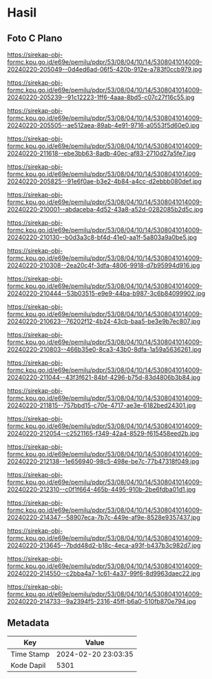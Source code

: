 # Hasil

## Foto C Plano

https://sirekap-obj-formc.kpu.go.id/e69e/pemilu/pdpr/53/08/04/10/14/5308041014009-20240220-205049--0d4ed6ad-06f5-420b-912e-a783f0ccb979.jpg

https://sirekap-obj-formc.kpu.go.id/e69e/pemilu/pdpr/53/08/04/10/14/5308041014009-20240220-205239--91c12223-1ff6-4aaa-8bd5-c07c27f16c55.jpg

https://sirekap-obj-formc.kpu.go.id/e69e/pemilu/pdpr/53/08/04/10/14/5308041014009-20240220-205505--ae512aea-89ab-4e91-9716-a0553f5d60e0.jpg

https://sirekap-obj-formc.kpu.go.id/e69e/pemilu/pdpr/53/08/04/10/14/5308041014009-20240220-211618--ebe3bb63-8adb-40ec-af83-2710d27a5fe7.jpg

https://sirekap-obj-formc.kpu.go.id/e69e/pemilu/pdpr/53/08/04/10/14/5308041014009-20240220-205825--91e6f0ae-b3e2-4b84-a4cc-d2ebbb080def.jpg

https://sirekap-obj-formc.kpu.go.id/e69e/pemilu/pdpr/53/08/04/10/14/5308041014009-20240220-210001--abdaceba-4d52-43a8-a52d-0282085b2d5c.jpg

https://sirekap-obj-formc.kpu.go.id/e69e/pemilu/pdpr/53/08/04/10/14/5308041014009-20240220-210130--b0d3a3c8-bf4d-41e0-aa1f-5a803a9a0be5.jpg

https://sirekap-obj-formc.kpu.go.id/e69e/pemilu/pdpr/53/08/04/10/14/5308041014009-20240220-210308--2ea20c4f-3dfa-4806-9918-d7b95994d916.jpg

https://sirekap-obj-formc.kpu.go.id/e69e/pemilu/pdpr/53/08/04/10/14/5308041014009-20240220-210444--53b03515-e9e9-44ba-b987-3c6b84099902.jpg

https://sirekap-obj-formc.kpu.go.id/e69e/pemilu/pdpr/53/08/04/10/14/5308041014009-20240220-210623--76202f12-4b24-43cb-baa5-be3e9b7ec807.jpg

https://sirekap-obj-formc.kpu.go.id/e69e/pemilu/pdpr/53/08/04/10/14/5308041014009-20240220-210803--466b35e0-8ca3-43b0-8dfa-1a59a5636261.jpg

https://sirekap-obj-formc.kpu.go.id/e69e/pemilu/pdpr/53/08/04/10/14/5308041014009-20240220-211044--43f3f621-84bf-4296-b75d-83d4806b3b84.jpg

https://sirekap-obj-formc.kpu.go.id/e69e/pemilu/pdpr/53/08/04/10/14/5308041014009-20240220-211815--757bbd15-c70e-4717-ae3e-6182bed24301.jpg

https://sirekap-obj-formc.kpu.go.id/e69e/pemilu/pdpr/53/08/04/10/14/5308041014009-20240220-212054--c2521165-f349-42a4-8529-f615458eed2b.jpg

https://sirekap-obj-formc.kpu.go.id/e69e/pemilu/pdpr/53/08/04/10/14/5308041014009-20240220-212138--1e656940-98c5-498e-be7c-77b47318f049.jpg

https://sirekap-obj-formc.kpu.go.id/e69e/pemilu/pdpr/53/08/04/10/14/5308041014009-20240220-212310--c0f1f664-465b-4495-910b-2be6fdba01d1.jpg

https://sirekap-obj-formc.kpu.go.id/e69e/pemilu/pdpr/53/08/04/10/14/5308041014009-20240220-214347--58907eca-7b7c-449e-af9e-8528e9357437.jpg

https://sirekap-obj-formc.kpu.go.id/e69e/pemilu/pdpr/53/08/04/10/14/5308041014009-20240220-213645--7bdd48d2-b18c-4eca-a93f-b437b3c982d7.jpg

https://sirekap-obj-formc.kpu.go.id/e69e/pemilu/pdpr/53/08/04/10/14/5308041014009-20240220-214550--c2bba4a7-1c61-4a37-99f6-8d9963daec22.jpg

https://sirekap-obj-formc.kpu.go.id/e69e/pemilu/pdpr/53/08/04/10/14/5308041014009-20240220-214733--9a2394f5-2316-45ff-b6a0-510fb870e794.jpg


## Metadata

| Key        | Value               |
| ---------- | ------------------- |
| Time Stamp | 2024-02-20 23:03:35 |
| Kode Dapil | 5301                |



